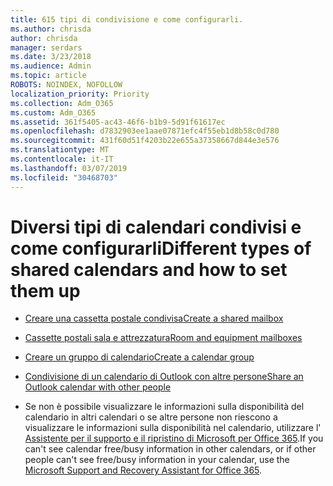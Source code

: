 ```yaml
---
title: 615 tipi di condivisione e come configurarli.
ms.author: chrisda
author: chrisda
manager: serdars
ms.date: 3/23/2018
ms.audience: Admin
ms.topic: article
ROBOTS: NOINDEX, NOFOLLOW
localization_priority: Priority
ms.collection: Adm_O365
ms.custom: Adm_O365
ms.assetid: 361f5405-ac43-46f6-b1b9-5d91f61617ec
ms.openlocfilehash: d7832903ee1aae07871efc4f55eb1d8b58c0d780
ms.sourcegitcommit: 431f60d51f4203b22e655a37358667d844e3e576
ms.translationtype: MT
ms.contentlocale: it-IT
ms.lasthandoff: 03/07/2019
ms.locfileid: "30468703"
---
```

# <a name="different-types-of-shared-calendars-and-how-to-set-them-up"></a><span data-ttu-id="91947-102">Diversi tipi di calendari condivisi e come configurarli</span><span class="sxs-lookup"><span data-stu-id="91947-102">Different types of shared calendars and how to set them up</span></span>

- [<span data-ttu-id="91947-103">Creare una cassetta postale condivisa</span><span class="sxs-lookup"><span data-stu-id="91947-103">Create a shared mailbox</span></span>](https://support.office.com/article/871a246d-3acd-4bba-948e-5de8be0544c9)
    
- [<span data-ttu-id="91947-104">Cassette postali sala e attrezzatura</span><span class="sxs-lookup"><span data-stu-id="91947-104">Room and equipment mailboxes</span></span>](https://support.office.com/article/9f518a6d-1e2c-4d44-93f3-e19013a1552b)
    
- [<span data-ttu-id="91947-105">Creare un gruppo di calendario</span><span class="sxs-lookup"><span data-stu-id="91947-105">Create a calendar group</span></span>](https://support.office.com/article/8385667b-d758-4489-a53f-f542dd01e6ff)
    
- [<span data-ttu-id="91947-106">Condivisione di un calendario di Outlook con altre persone</span><span class="sxs-lookup"><span data-stu-id="91947-106">Share an Outlook calendar with other people</span></span>](https://support.office.com/article/353ed2c1-3ec5-449d-8c73-6931a0adab88)
    
- <span data-ttu-id="91947-107">Se non è possibile visualizzare le informazioni sulla disponibilità del calendario in altri calendari o se altre persone non riescono a visualizzare le informazioni sulla disponibilità nel calendario, utilizzare l' [Assistente per il supporto e il ripristino di Microsoft per Office 365](https://diagnostics.office.com/).</span><span class="sxs-lookup"><span data-stu-id="91947-107">If you can't see calendar free/busy information in other calendars, or if other people can't see free/busy information in your calendar, use the [Microsoft Support and Recovery Assistant for Office 365](https://diagnostics.office.com/).</span></span>
    

